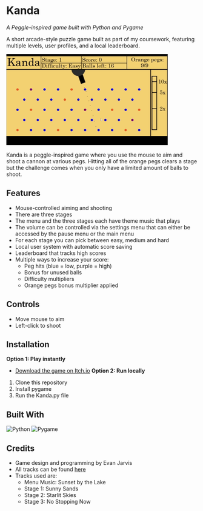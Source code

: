 # Kanda
*A Peggle-inspired game built with Python and Pygame*

A short arcade-style puzzle game built as part of my coursework, featuring multiple levels, user profiles, and a local leaderboard.

![Gameplay Demo](assets/other/KandaGameplay.gif)

Kanda is a peggle-inspired game where you use the mouse to aim and shoot a cannon at various pegs.
Hitting all of the orange pegs clears a stage but the challenge comes when you only have a limited amount of balls to shoot.

## Features
- Mouse-controlled aiming and shooting
- There are three stages
- The menu and the three stages each have theme music that plays
- The volume can be controlled via the settings menu that can either be accessed by the pause menu or the main menu
- For each stage you can pick between easy, medium and hard
- Local user system with automatic score saving
- Leaderboard that tracks high scores
- Multiple ways to increase your score:
  - Peg hits (blue = low, purple = high)
  - Bonus for unused balls
  - Difficulty multipliers
  - Orange pegs bonus multiplier applied

## Controls
- Move mouse to aim
- Left-click to shoot

## Installation
**Option 1: Play instantly**
- [Download the game on Itch.io](https://rosenrgd.itch.io/kanda)
**Option 2: Run locally**
1. Clone this repository  
2. Install pygame
3. Run the Kanda.py file

## Built With
![Python](https://img.shields.io/badge/Python-3776AB?logo=python&logoColor=white)
![Pygame](https://img.shields.io/badge/Pygame-14354C?logo=python&logoColor=white)

## Credits
- Game design and programming by Evan Jarvis
- All tracks can be found [here](https://www.void1gaming.com/platformer-music-pack-lite)
- Tracks used are:
  - Menu Music: Sunset by the Lake
  - Stage 1: Sunny Sands
  - Stage 2: Starlit Skies
  - Stage 3: No Stopping Now

